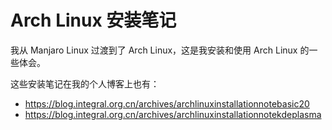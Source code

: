 # Arch Linux 安装笔记

我从 Manjaro Linux 过渡到了 Arch Linux，这是我安装和使用 Arch Linux 的一些体会。

这些安装笔记在我的个人博客上也有：

- https://blog.integral.org.cn/archives/archlinuxinstallationnotebasic20
- https://blog.integral.org.cn/archives/archlinuxinstallationnotekdeplasma
